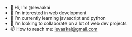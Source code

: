 - 👋 Hi, I’m @levaakai
- 👀 I’m interested in web development
- 🌱 I’m currently learning javascript and python
- 💞️ I’m looking to collaborate on a lot of web dev projects
- 📫 How to reach me: levaakai@gmail.com

<!---
levaakai/levaakai is a ✨ special ✨ repository because its `README.md` (this file) appears on your GitHub profile.
You can click the Preview link to take a look at your changes.
--->
